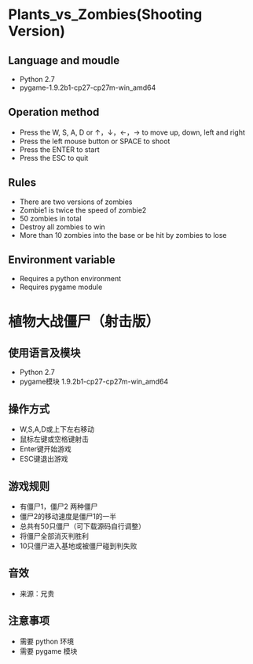 # Plants_vs_Zombies(Shooting Version)
## Language and moudle
- Python 2.7
- pygame-1.9.2b1-cp27-cp27m-win_amd64

## Operation method
- Press the W, S, A, D or ↑，↓，←，→  to move up, down, left and right
- Press the left mouse button or SPACE to shoot
- Press the ENTER to start
- Press the ESC to quit

## Rules
- There are two versions of zombies
- Zombie1 is twice the speed of zombie2
- 50 zombies in total
- Destroy all zombies to win
- More than 10 zombies into the base or be hit by zombies to lose

## Environment variable
- Requires a python environment
- Requires pygame module


# 植物大战僵尸（射击版）

## 使用语言及模块
- Python 2.7
- pygame模块 1.9.2b1-cp27-cp27m-win_amd64

## 操作方式
- W,S,A,D或上下左右移动
- 鼠标左键或空格键射击
- Enter键开始游戏
- ESC键退出游戏

## 游戏规则
- 有僵尸1，僵尸2 两种僵尸
- 僵尸2的移动速度是僵尸1的一半
- 总共有50只僵尸（可下载源码自行调整）
- 将僵尸全部消灭判胜利
- 10只僵尸进入基地或被僵尸碰到判失败

## 音效
- 来源：兄贵

## 注意事项
- 需要 python 环境
- 需要 pygame 模块
